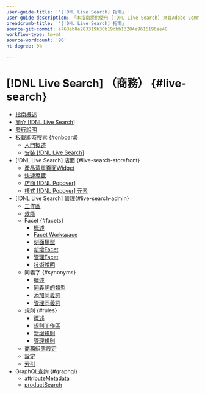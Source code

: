 ```yaml
---
user-guide-title: '"[!DNL Live Search] 指南」'
user-guide-description: 「本指南提供使用 [!DNL Live Search] 來自Adobe Commerce。」
breadcrumb-title: '"[!DNL Live Search] 指南」'
source-git-commit: e763eb8e283319b30b19dbb13284e9616196ae48
workflow-type: tm+mt
source-wordcount: '96'
ht-degree: 0%

---
```


# [!DNL Live Search] （商務） {#live-search}

- [指南概述](guide-overview.md)
- [簡介 [!DNL Live Search]](overview.md)
- [發行說明](release-notes.md)
- 板載即時搜索 {#onboard}
   - [入門概述](onboarding-overview.md)
   - [安裝 [!DNL Live Search]](install.md)
- [!DNL Live Search] 店面 {#live-search-storefront}
   - [產品清單頁面Widget](plp-styling.md)
   - [快速導覽](quick-tour.md)
   - [店面 [!DNL Popover]](storefront-popover.md)
   - [樣式 [!DNL Popover] 元素](storefront-popover-styling.md)
- [!DNL Live Search] 管理{#live-search-admin}
   - [工作區](workspace.md)
   - [效能](performance.md)
   - Facet {#facets}
      - [概述](facets.md)
      - [Facet Workspace](faceting-workspace.md)
      - [刻面類型](facets-type.md)
      - [新增Facet](facets-add.md)
      - [管理Facet](facets-manage.md)
      - [技術說明](facet-technical-notes.md)
   - 同義字 {#synonyms}
      - [概述](synonyms.md)
      - [同義詞的類型](synonyms-type.md)
      - [添加同義詞](synonyms-add.md)
      - [管理同義詞](synonyms-manage.md)
   - 規則 {#rules}
      - [概述](rules.md)
      - [規則工作區](rules-workspace.md)
      - [新增規則](rules-add.md)
      - [管理規則](rules-manage.md)
   - [商務組態設定](configuration.md)
   - [設定](settings.md)
   - [索引](indexing.md)
- GraphQL查詢 {#graphql}
   - [attributeMetadata](https://developer.adobe.com/commerce/webapi/graphql/schema/live-search/queries/attribute-metadata/)
   - [productSearch](https://developer.adobe.com/commerce/webapi/graphql/schema/live-search/queries/product-search/)